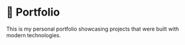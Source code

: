 # 💼 Portfolio

This is my personal portfolio showcasing projects that were built with modern technologies.
